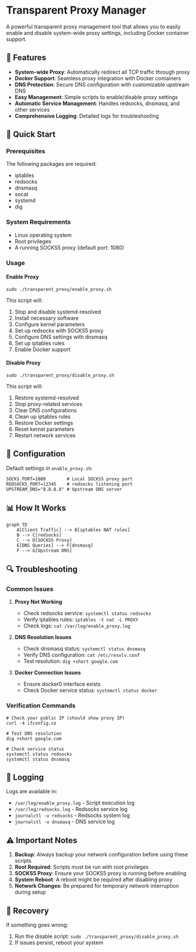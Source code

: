 # Transparent Proxy Manager

A powerful transparent proxy management tool that allows you to easily enable and disable system-wide proxy settings, including Docker container support.

## 🌟 Features

- **System-wide Proxy**: Automatically redirect all TCP traffic through proxy
- **Docker Support**: Seamless proxy integration with Docker containers
- **DNS Protection**: Secure DNS configuration with customizable upstream DNS
- **Easy Management**: Simple scripts to enable/disable proxy settings
- **Automatic Service Management**: Handles redsocks, dnsmasq, and other services
- **Comprehensive Logging**: Detailed logs for troubleshooting

## 🚀 Quick Start

### Prerequisites

The following packages are required:
- iptables
- redsocks
- dnsmasq
- socat
- systemd
- dig

### System Requirements

- Linux operating system
- Root privileges
- A running SOCKS5 proxy (default port: 1080)

### Usage

#### Enable Proxy

```
sudo ./transparent_proxy/enable_proxy.sh
```

This script will:
1. Stop and disable systemd-resolved
2. Install necessary software
3. Configure kernel parameters
4. Set up redsocks with SOCKS5 proxy
5. Configure DNS settings with dnsmasq
6. Set up iptables rules
7. Enable Docker support

#### Disable Proxy

```
sudo ./transparent_proxy/disable_proxy.sh
```

This script will:
1. Restore systemd-resolved
2. Stop proxy-related services
3. Clear DNS configurations
4. Clean up iptables rules
5. Restore Docker settings
6. Reset kernel parameters
7. Restart network services

## 🔧 Configuration

Default settings in `enable_proxy.sh`:

```
SOCKS_PORT=1080        # Local SOCKS5 proxy port
REDSOCKS_PORT=12345    # redsocks listening port
UPSTREAM_DNS="8.8.8.8" # Upstream DNS server
```

## 📊 How It Works

```
graph TD
    A[Client Traffic] --> B[iptables NAT rules]
    B --> C[redsocks]
    C --> D[SOCKS5 Proxy]
    E[DNS Queries] --> F[dnsmasq]
    F --> G[Upstream DNS]
```

## 🔍 Troubleshooting

### Common Issues

1. **Proxy Not Working**
   - Check redsocks service: `systemctl status redsocks`
   - Verify iptables rules: `iptables -t nat -L PROXY`
   - Check logs: `cat /var/log/enable_proxy.log`

2. **DNS Resolution Issues**
   - Check dnsmasq status: `systemctl status dnsmasq`
   - Verify DNS configuration: `cat /etc/resolv.conf`
   - Test resolution: `dig +short google.com`

3. **Docker Connection Issues**
   - Ensure docker0 interface exists
   - Check Docker service status: `systemctl status docker`

### Verification Commands

```
# Check your public IP (should show proxy IP)
curl -4 ifconfig.co

# Test DNS resolution
dig +short google.com

# Check service status
systemctl status redsocks
systemctl status dnsmasq
```

## 📝 Logging

Logs are available in:
- `/var/log/enable_proxy.log` - Script execution log
- `/var/log/redsocks.log` - Redsocks service log
- `journalctl -u redsocks` - Redsocks system log
- `journalctl -u dnsmasq` - DNS service log

## ⚠️ Important Notes

1. **Backup**: Always backup your network configuration before using these scripts
2. **Root Required**: Scripts must be run with root privileges
3. **SOCKS5 Proxy**: Ensure your SOCKS5 proxy is running before enabling
4. **System Reboot**: A reboot might be required after disabling proxy
5. **Network Changes**: Be prepared for temporary network interruption during setup

## 🛟 Recovery

If something goes wrong:

1. Run the disable script: `sudo ./transparent_proxy/disable_proxy.sh`
2. If issues persist, reboot your system

